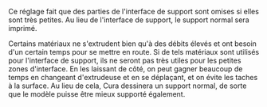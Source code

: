 Ce réglage fait que des parties de l'interface de support sont omises si elles sont très petites. Au lieu de l'interface de support, le support normal sera imprimé.

Certains matériaux ne s'extrudent bien qu'à des débits élevés et ont besoin d'un certain temps pour se mettre en route. Si de tels matériaux sont utilisés pour l'interface de support, ils ne seront pas très utiles pour les petites zones d'interface. En les laissant de côté, on peut gagner beaucoup de temps en changeant d'extrudeuse et en se déplaçant, et on évite les taches à la surface. Au lieu de cela, Cura dessinera un support normal, de sorte que le modèle puisse être mieux supporté également.
